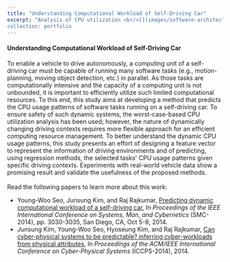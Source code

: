 ```yaml
---
title: "Understanding Computational Workload of Self-Driving Car"
excerpt: "Analysis of CPU utilization <br/>[](images/software-architecture.jpg)
collection: portfolio
---
```


#### Understanding Computational Workload of Self-Driving Car

To enable a vehicle to drive autonomously, a computing unit of a self-driving car must be capable of running many software tasks (e.g., motion-planning, moving object detection, etc.) in parallel. As those tasks are computationally intensive and the capacity of a computing unit is not unbounded, it is important to efficiently utilize such limited computational resources. To this end, this study aims at developing a method that predicts the CPU usage patterns of software tasks running on a self-driving car. To ensure safety of such dynamic systems, the worst-case-based CPU utilization analysis has been used; however, the nature of dynamically changing driving contexts requires more flexible approach for an efficient computing resource management. To better understand the dynamic CPU usage patterns, this study presents an effort of designing a feature vector to represent the information of driving environments and of predicting, using regression methods, the selected tasks' CPU usage patterns given specific driving contexts. Experiments with real-world vehicle data show a promising result and validate the usefulness of the proposed methods.</br></br>
Read the following papers to learn more about this work:
* Young-Woo Seo, Junsung Kim, and Raj Rajkumar, [Predicting dynamic computational workload of a self-driving car](https://ieeexplore.ieee.org/document/6974391/), In *Proceedings of the IEEE International Conference on Systems, Man, and Cybernetics* (SMC-2014), pp. 3030-3035, San Diego, CA, Oct 5-8, 2014.
* Junsung Kim, Young-Woo Seo, Hyoseung Kim, and Raj Rajkumar, [Can cyber-physical systems to be predictable? inferring cyber-workloads from physical attributes](https://ieeexplore.ieee.org/document/6843732/), In *Proceedings of the ACM/IEEE International Conference on Cyber-Physical Systems* (ICCPS-2014), 2014. 
